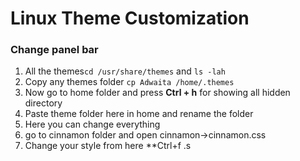 # Linux Theme Customization

### Change panel bar
 1. All the themes`cd /usr/share/themes` and `ls -lah`
 2. Copy any themes folder `cp Adwaita /home/.themes`
 3. Now go to home folder and press **Ctrl + h** for showing all hidden directory
 4. Paste theme folder here in home and rename the folder
 5. Here you can change everything
 6. go to cinnamon folder and open cinnamon->cinnamon.css
 7. Change your style from here **Ctrl+f .s

